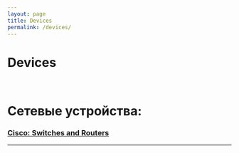 ```yaml
---
layout: page
title: Devices
permalink: /devices/
---
```


# Devices

<br/>

# Сетевые устройства:

### [Cisco: Switches and Routers](/devices/cisco/)

______